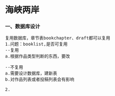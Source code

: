 # 海峡两岸
### 一、数据库设计
<pre>
复用数据库，章节表bookchapter、draft都可以复用
1.问题：booklist,是否可复用
--复用
a.根据作品类型判断的东西，要改

--不复用
a.需要设计数据库，建新表
b.对作品列表或者投稿列表会有影响

2.
</pre>

	